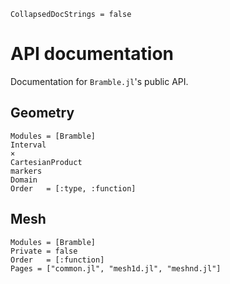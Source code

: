 ```@meta
CollapsedDocStrings = false
```

# API documentation
Documentation for `Bramble.jl`'s public API.

## Geometry

```@docs
Modules = [Bramble]
Interval
×
CartesianProduct
markers
Domain
Order   = [:type, :function]
```


## Mesh
```@autodocs
Modules = [Bramble]
Private = false
Order   = [:function]
Pages = ["common.jl", "mesh1d.jl", "meshnd.jl"]
```